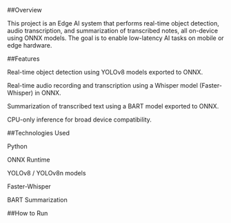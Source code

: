 ##Overview

This project is an Edge AI system that performs real-time object detection, audio transcription, and summarization of transcribed notes, all on-device using ONNX models. The goal is to enable low-latency AI tasks on mobile or edge hardware.

##Features

Real-time object detection using YOLOv8 models exported to ONNX.

Real-time audio recording and transcription using a Whisper model (Faster-Whisper) in ONNX.

Summarization of transcribed text using a BART model exported to ONNX.

CPU-only inference for broad device compatibility.

##Technologies Used

Python

ONNX Runtime

YOLOv8 / YOLOv8n models

Faster-Whisper

BART Summarization

##How to Run




